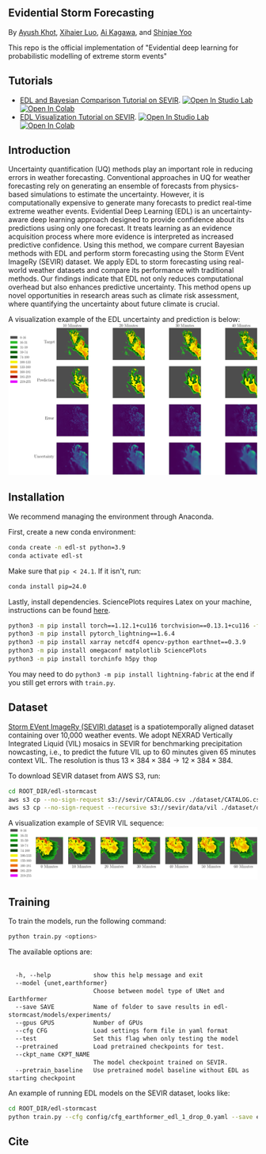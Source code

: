 ## Evidential Storm Forecasting

By [Ayush Khot](https://scholar.google.com/citations?view_op=list_works&hl=en&user=J78JjZ4AAAAJ), [Xihaier Luo](https://xihaier.github.io/), [Ai Kagawa](https://www.bnl.gov/staff/kagawa), and [Shinjae Yoo](https://www.cs.cmu.edu/~sjyoo/)

This repo is the official implementation of "Evidential deep learning for probabilistic modelling of extreme storm events"

## Tutorials

- [EDL and Bayesian Comparison Tutorial on SEVIR](./notebooks/ComparativePlotter.ipynb). [![Open In Studio Lab](https://studiolab.sagemaker.aws/studiolab.svg)](https://studiolab.sagemaker.aws/import/github/SULI24/edl-stormcast/blob/main/notebooks/ComparativePlotter.ipynb) [![Open In Colab](https://colab.research.google.com/assets/colab-badge.svg)](https://colab.research.google.com/github/SULI24/edl-stormcast/blob/main/notebooks/ComparativePlotter.ipynb)
- [EDL Visualization Tutorial on SEVIR](./notebooks/ComparativePlotter.ipynb). [![Open In Studio Lab](https://studiolab.sagemaker.aws/studiolab.svg)](https://studiolab.sagemaker.aws/import/github/SULI24/edl-stormcast/blob/main/notebooks/EDL-Evaluation.ipynb) [![Open In Colab](https://colab.research.google.com/assets/colab-badge.svg)](https://colab.research.google.com/github/SULI24/edl-stormcast/blob/main/notebooks/EDL-Evaluation.ipynb)

## Introduction

Uncertainty quantification (UQ) methods play an important role in reducing errors in weather forecasting. Conventional approaches in UQ for weather forecasting rely on generating an ensemble of forecasts from physics-based simulations to estimate the uncertainty. However, it is computationally expensive to generate many forecasts to predict real-time extreme weather events. Evidential Deep Learning (EDL) is an uncertainty-aware deep learning approach designed to provide confidence about its predictions using only one forecast. It treats learning as an evidence acquisition process where more evidence is interpreted as increased predictive confidence. Using this method, we compare current Bayesian methods with EDL and perform storm forecasting using the Storm EVent ImageRy (SEVIR) dataset. We apply EDL to storm forecasting using real-world weather datasets and compare its performance with traditional methods. Our findings indicate that EDL not only reduces computational overhead but also enhances predictive uncertainty. This method opens up novel opportunities in research areas such as climate risk assessment, where quantifying the uncertainty about future climate is crucial.

A visualization example of the EDL uncertainty and prediction is below:
![EDL Uncertainty](./notebooks/figures/uncertainty.png)

## Installation

We recommend managing the environment through Anaconda. 

First, create a new conda environment:

```bash
conda create -n edl-st python=3.9
conda activate edl-st
```

Make sure that `pip < 24.1`. If it isn't, run:

```bash
conda install pip=24.0
```

Lastly, install dependencies. SciencePlots requires Latex on your machine, instructions can be found [here](https://github.com/garrettj403/SciencePlots/wiki/FAQ#installing-latex).

```bash
python3 -m pip install torch==1.12.1+cu116 torchvision==0.13.1+cu116 -f https://download.pytorch.org/whl/torch_stable.html
python3 -m pip install pytorch_lightning==1.6.4
python3 -m pip install xarray netcdf4 opencv-python earthnet==0.3.9
python3 -m pip install omegaconf matplotlib SciencePlots
python3 -m pip install torchinfo h5py thop
```

You may need to do `python3 -m pip install lightning-fabric` at the end if you still get errors with `train.py`.

## Dataset

[Storm EVent ImageRy (SEVIR) dataset](https://sevir.mit.edu/) is a spatiotemporally aligned dataset containing over 10,000 weather events.
We adopt NEXRAD Vertically Integrated Liquid (VIL) mosaics in SEVIR for benchmarking precipitation nowcasting, i.e., to predict the future VIL up to 60 minutes given 65 minutes context VIL. 
The resolution is thus $13\times 384\times 384\rightarrow 12\times 384\times 384$.

To download SEVIR dataset from AWS S3, run:

```bash
cd ROOT_DIR/edl-stormcast
aws s3 cp --no-sign-request s3://sevir/CATALOG.csv ./dataset/CATALOG.csv
aws s3 cp --no-sign-request --recursive s3://sevir/data/vil ./dataset/data/vil
```

A visualization example of SEVIR VIL sequence:
![Example_SEVIR_VIL_sequence](./notebooks/figures/sevir.png)

## Training

To train the models, run the following command:


```bash
python train.py <options>
```

The available options are:

```

  -h, --help            show this help message and exit
  --model {unet,earthformer}
                        Choose between model type of UNet and Earthformer
  --save SAVE           Name of folder to save results in edl-stormcast/models/experiments/
  --gpus GPUS           Number of GPUs
  --cfg CFG             Load settings form file in yaml format
  --test                Set this flag when only testing the model
  --pretrained          Load pretrained checkpoints for test.
  --ckpt_name CKPT_NAME
                        The model checkpoint trained on SEVIR.
  --pretrain_baseline   Use pretrained model baseline without EDL as starting checkpoint
```

An example of running EDL models on the SEVIR dataset, looks like:

```bash
cd ROOT_DIR/edl-stormcast
python train.py --cfg config/cfg_earthformer_edl_1_drop_0.yaml --save earthformer_edl_1_drop_0
```

## Cite
